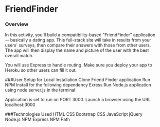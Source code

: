 # FriendFinder



### Overview

In this activity, you'll build a compatibility-based "FriendFinder" application -- basically a dating app. This full-stack site will take in results from your users' surveys, then compare their answers with those from other users. The app will then display the name and picture of the user with the best overall match.

You will use Express to handle routing. Make sure you deploy your app to Heroku so other users can fill it out.

###User Setup for Local Installation
Clone Friend Finder application
Run NPM Install for the following dependency
Exress
Run Node.js application using node server.js in the terminal

Application is set to run on PORT 3000. Launch a browser using the URL localhost:3000

###Technologies Used
HTML
CSS Bootstrap
CSS
JavaScript
jQuery
Node.js
NPM Express
NPM Path